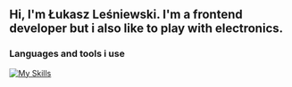 ## Hi, I'm Łukasz Leśniewski. I'm a frontend developer but i also like to play with electronics.

### Languages and tools i use

<p align="left">
  <a href="https://skillicons.dev">
    <img src="https://skillicons.dev/icons?i=html,css,js,react,tailwind,vite,vscode,threejs,nodejs,npm,git,arduino,ps,blender,tensorflow,arduino&perline=6" alt="My Skills" />
  </a>
</p>
